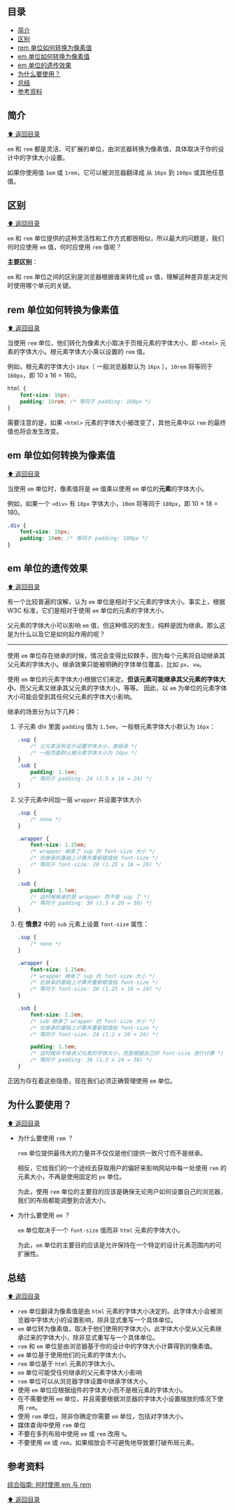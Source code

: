 ## 目录

- [简介](#%E7%AE%80%E4%BB%8B)
- [区别](#%E5%8C%BA%E5%88%AB)
- [rem 单位如何转换为像素值](#rem-%E5%8D%95%E4%BD%8D%E5%A6%82%E4%BD%95%E8%BD%AC%E6%8D%A2%E4%B8%BA%E5%83%8F%E7%B4%A0%E5%80%BC)
- [em 单位如何转换为像素值](#em-%E5%8D%95%E4%BD%8D%E5%A6%82%E4%BD%95%E8%BD%AC%E6%8D%A2%E4%B8%BA%E5%83%8F%E7%B4%A0%E5%80%BC)
- [em 单位的遗传效果](#em-%E5%8D%95%E4%BD%8D%E7%9A%84%E9%81%97%E4%BC%A0%E6%95%88%E6%9E%9C)
- [为什么要使用？](#%E4%B8%BA%E4%BB%80%E4%B9%88%E8%A6%81%E4%BD%BF%E7%94%A8%EF%BC%9F)
- [总结](#%E6%80%BB%E7%BB%93)
- [参考资料](#%E5%8F%82%E8%80%83%E8%B5%84%E6%96%99)

## 简介

[⬆️ 返回目录](#%E7%9B%AE%E5%BD%95)

`em` 和 `rem` 都是灵活、可扩展的单位，由浏览器转换为像素值，具体取决于你的设计中的字体大小设置。

如果你使用值 `1em` 或 `1rem`，它可以被浏览器翻译成 从 `16px` 到 `160px` 或其他任意值。

## 区别

[⬆️ 返回目录](#%E7%9B%AE%E5%BD%95)

`em` 和 `rem` 单位提供的这种灵活性和工作方式都很相似，所以最大的问题是，我们何时应使用 `em` 值，何时应使用 `rem` 值呢？

**主要区别**：

`em` 和 `rem` 单位之间的区别是浏览器根据谁来转化成 `px` 值，理解这种差异是决定何时使用哪个单元的关键。

## rem 单位如何转换为像素值

[⬆️ 返回目录](#%E7%9B%AE%E5%BD%95)

当使用 `rem` 单位，他们转化为像素大小取决于页根元素的字体大小，即 `<html>` 元素的字体大小。根元素字体大小乘以设置的 `rem` 值。

例如，根元素的字体大小 `16px`（ 一般浏览器默认为 `16px` ），`10rem` 将等同于 `160px`，即 10 x 16 = 160。

```css
html {
    font-size: 16px;
    padding: 10rem; /* 等同于 padding: 160px */
}
```

需要注意的是，如果 `<html>` 元素的字体大小被改变了，其他元素中以 `rem` 的最终值也将会发生改变。

## em 单位如何转换为像素值

[⬆️ 返回目录](#%E7%9B%AE%E5%BD%95)

当使用 `em` 单位时，像素值将是 `em` 值乘以使用 `em` 单位的**元素**的字体大小。

例如，如果一个 `<div>` 有 `18px` 字体大小，`10em` 将等同于 `180px`，即 10 × 18 = 180。

```css
.div {
    font-size: 18px;
    padding: 10em; /* 等同于 padding: 180px */
}
```

## em 单位的遗传效果

[⬆️ 返回目录](#%E7%9B%AE%E5%BD%95)

有一个比较普遍的误解，认为 `em` 单位是相对于父元素的字体大小。事实上，根据 W3C 标准，它们是相对于使用 `em` 单位的元素的字体大小。

父元素的字体大小可以影响 `em` 值，但这种情况的发生，纯粹是因为继承。那么这是为什么以及它是如何起作用的呢？

---

使用 `em` 单位存在继承的时候，情况会变得比较棘手，因为每个元素将自动继承其父元素的字体大小。继承效果只能被明确的字体单位覆盖，比如 `px`、`vw`。

使用 `em` 单位的元素字体大小根据它们来定。**但该元素可能继承其父元素的字体大小**，而父元素又继承其父元素的字体大小，等等。 因此，以 `em` 为单位的元素字体大小可能会受到其任何父元素的字体大小影响。

继承的场景分为以下几种：

1. 子元素 div 里面 `padding` 值为 `1.5em`，一般根元素字体大小默认为 `16px`：

    ```css
    .sup {
        /* 父元素没有显示设置字体大小，表继承 */
        /* 一般页面默认根元素字体大小为 16px */
    }
    .sub {
        padding: 1.5em;
        /* 等同于 padding: 24 (1.5 x 16 = 24) */
    }
    ```

2. 父子元素中间加一层 `wrapper` 并设置字体大小

    ```css
    .sup {
        /* none */
    }

    .wrapper {
        font-size: 1.25em;
        /* wrapper 继承了 sup 的 font-size 大小 */
        /* 在继承的基础上计算并重新赋值给 font-size */
        /* 等同于 font-size: 20 (1.25 x 16 = 20) */
    }

    .sub {
        padding: 1.5em;
        /* 这时候继承的是 wrapper 而不是 sup 了 */
        /* 等同于 padding: 30 (1.5 x 20 = 30) */
    }
    ```

3. 在 **情景2** 中的 `sub` 元素上设置 `font-size` 属性：

    ```css
    .sup {
        /* none */
    }

    .wrapper {
        font-size: 1.25em;
        /* wrapper 继承了 sup 的 font-size 大小 */
        /* 在继承的基础上计算并重新赋值给 font-size */
        /* 等同于 font-size: 20 (1.25 x 16 = 20) */
    }

    .sub {
        font-size: 1.2em;
        /* sub 继承了 wrapper 的 font-size 大小 */
        /* 在继承的基础上计算并重新赋值给 font-size */
        /* 等同于 font-size: 24 (1.2 x 20 = 24) */

        padding: 1.5em;
        /* 这时候并不继承父元素的字体大小，而是根据自己的 font-size 进行计算 */
        /* 等同于 padding: 36 (1.5 x 24 = 36) */
    }
    ```

正因为存在着这些隐患，现在我们必须正确管理使用 `em` 单位。

## 为什么要使用？

[⬆️ 返回目录](#%E7%9B%AE%E5%BD%95)

- 为什么要使用 `rem` ？

    `rem` 单位提供最伟大的力量并不仅仅是他们提供一致尺寸而不是继承。

    相反，它给我们的一个途经去获取用户的偏好来影响网站中每一处使用 `rem` 的元素大小，不再是使用固定的 `px` 单位。

    为此，使用 `rem` 单位的主要目的应该是确保无论用户如何设置自己的浏览器，我们的布局都能调整到合适大小。

- 为什么要使用 `em` ？

    `em` 单位取决于一个 `font-size` 值而非 `html` 元素的字体大小。

    为此，`em` 单位的主要目的应该是允许保持在一个特定的设计元素范围内的可扩展性。

## 总结

[⬆️ 返回目录](#%E7%9B%AE%E5%BD%95)

- `rem` 单位翻译为像素值是由 `html` 元素的字体大小决定的。此字体大小会被浏览器中字体大小的设置影响，除非显式重写一个具体单位。
- `em` 单位转为像素值，取决于他们使用的字体大小。此字体大小受从父元素继承过来的字体大小，除非显式重写与一个具体单位。
- `rem` 和 `em` 单位是由浏览器基于你的设计中的字体大小计算得到的像素值。
- `em` 单位基于使用他们的元素的字体大小。
- `rem` 单位基于 `html` 元素的字体大小。
- `em` 单位可能受任何继承的父元素字体大小影响
- `rem` 单位可以从浏览器字体设置中继承字体大小。
- 使用 `em` 单位应根据组件的字体大小而不是根元素的字体大小。
- 在不需要使用 `em` 单位，并且需要根据浏览器的字体大小设置缩放的情况下使用 `rem`。
- 使用 `rem` 单位，除非你确定你需要 `em` 单位，包括对字体大小。
- 媒体查询中使用 `rem` 单位
- 不要在多列布局中使用 `em` 或 `rem` 改用 `%`。
- 不要使用 `em` 或 `rem`，如果缩放会不可避免地导致要打破布局元素。

## 参考资料

[综合指南: 何时使用 em 与 rem](https://webdesign.tutsplus.com/zh-hans/tutorials/comprehensive-guide-when-to-use-em-vs-rem--cms-23984)

[⬆️ 返回目录](#%E7%9B%AE%E5%BD%95)